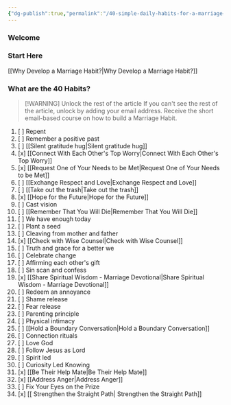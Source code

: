 ```yaml
---
{"dg-publish":true,"permalink":"/40-simple-daily-habits-for-a-marriage-that-lasts/","tags":["gardenEntry"],"created":"","updated":""}
---
```


### Welcome

### Start Here
[[Why Develop a Marriage Habit?\|Why Develop a Marriage Habit?]]



### What are the 40 Habits?

> [!WARNING] Unlock the rest of the article
> If you can't see the rest of the article, unlock by adding your email address.  Receive the short email-based course on how to build a Marriage Habit.
<div class="convertful-202420"></div>
 <!--- form here use arrow to go down one line-->
<div class="convertful-202420"></div>

1. [ ] Repent
2. [ ] Remember a positive past
3. [ ] [[Silent gratitude hug\|Silent gratitude hug]]
4. [x] [[Connect With Each Other's Top Worry\|Connect With Each Other's Top Worry]]
5. [x] [[Request One of Your Needs to be Met\|Request One of Your Needs to be Met]]
6. [ ] [[Exchange Respect and Love\|Exchange Respect and Love]]
7. [ ] [[Take out the trash\|Take out the trash]]
8. [x] [[Hope for the Future\|Hope for the Future]]
9. [ ] Cast vision
10. [ ] [[Remember That You Will Die\|Remember That You Will Die]]
11. [ ] We have enough today
12. [ ] Plant a seed
13. [ ] Cleaving from mother and father
14. [x] [[Check with Wise Counsel\|Check with Wise Counsel]]
15. [ ] Truth and grace for a better we
16. [ ] Celebrate change
17. [ ] Affirming each other's gift
18. [ ] Sin scan and confess
19. [x] [[Share Spiritual Wisdom - Marriage Devotional\|Share Spiritual Wisdom - Marriage Devotional]]
20. [ ] Redeem an annoyance
21. [ ] Shame release
22. [ ] Fear release
23. [ ] Parenting principle
24. [ ] Physical intimacy
25. [ ] [[Hold a Boundary Conversation\|Hold a Boundary Conversation]]
26. [ ] Connection rituals
27. [ ] Love God
28. [ ] Follow Jesus as Lord
29. [ ] Spirit led
30. [ ] Curiosity Led Knowing
31. [x] [[Be Their Help Mate\|Be Their Help Mate]]
32. [x] [[Address Anger\|Address Anger]]
33. [ ] Fix Your Eyes on the Prize
34. [x] [[ Strengthen the Straight Path\| Strengthen the Straight Path]]


